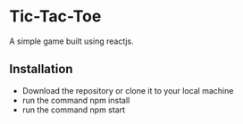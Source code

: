 
# Tic-Tac-Toe

A simple game built using reactjs. 

## Installation

- Download the repository or clone it to your local machine
- run the command npm install
- run the command npm start
